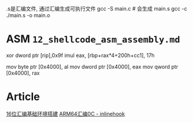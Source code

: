 
.s是汇编文件, 通过汇编生成可执行文件
gcc -S main.c # 会生成 main.s
gcc -c ./main.s -o main.o



# ASM `12_shellcode_asm_assembly.md`

xor dword ptr [rip],0x9f
imul eax, [rbp+rax*4+200h+cc1], 17h

mov  byte ptr [0x4000], al
mov dword ptr [0x4000], eax
mov qword ptr [0x4000], rax

# Article
[16位汇编基础环境搭建](https://mp.weixin.qq.com/s/RQr7Jo_tfq0LEHDRMnCq6g)
[ARM64汇编0C - inlinehook](https://mp.weixin.qq.com/s/-WNNaAyUetiP5UWC5Re0SQ)
